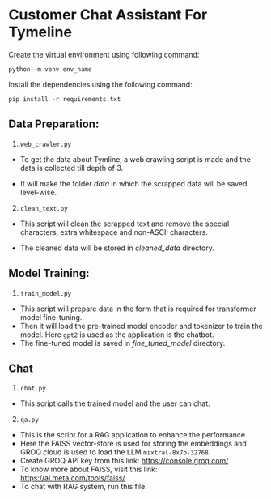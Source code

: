 # Customer Chat Assistant For Tymeline

Create the virtual environment using following command:

`python -m venv env_name`

Install the dependencies using the following command:

`pip install -r requirements.txt`

## Data Preparation:

1. `web_crawler.py`
- To get the data about Tymline, a web crawling script is made and the data is collected till depth of 3.

- It will make the folder _data_ in which the scrapped data will be saved level-wise.

2. `clean_text.py`

- This script will clean the scrapped text and remove the special characters, extra whitespace and non-ASCII characters.

- The cleaned data will be stored in _cleaned_data_ directory.

## Model Training:

1. `train_model.py`
- This script will prepare data in the form that is required for transformer model fine-tuning.
- Then it will load the pre-trained model encoder and tokenizer to train the model. Here `gpt2` is used as the application is the chatbot.
-  The fine-tuned model is saved in _fine_tuned_model_ directory.

## Chat

1. `chat.py`
- This script calls the trained model and the user can chat.

2. `qa.py`
- This is the script for a RAG application to enhance the performance. 
- Here the FAISS vector-store is used for storing the embeddings and GROQ cloud is used to load the LLM `mixtral-8x7b-32768`. 
- Create GROQ API key from this link: https://console.groq.com/ 
- To know more about FAISS, visit this link: https://ai.meta.com/tools/faiss/ 
- To chat with RAG system, run this file.
